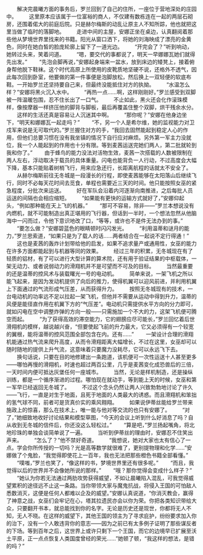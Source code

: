 　　解决完晨曦方面的事务后，罗兰回到了自己的住所，一座位于营地深处的庄园中。
　　这里原本应该属于一位富裕的商人，不仅建有数栋连在一起的两层石砌房，还围着偌大的前庭后院。只是赫尔梅斯的动乱让原主人不知所踪，他也就把这里当做了临时的落脚地。
　　走进中间的主屋，安娜正坐在桌边，认真翻阅着那些他从梦境世界里找来的书籍。阳光从窗口洒下，将她的刘海映成了漂亮的金黄色，同时在她白皙的脸庞轮廓上留下了一道光边。
　　“开完会了？”听到响动，她转过头来，笑着问道。
　　“嗯，要交代的事都说了，明天一早娜娜瓦她们就得先出发。”
　　“先泡会脚再说，”安娜起身端来一盆水，放到床边的矮凳上，接着俯身帮他脱下鞋袜。这个时代高原上所使用的皮靴质地坚硬不说，还格外不透气，因此每次回到卧室，他要做的第一件事便是泡脚放松，然后换上一双轻便的软底布鞋。一开始罗兰还坚持要自己来，但最终没能抵住对方的执拗。
　　“水温怎么样？”安娜将黑火沉入水中。
　　“再热一点……啊，这样刚刚好。”罗兰感受到双脚被一阵温暖包围，忍不住长出了一口气。
　　不止如此，黑火还会化作滚珠模样，像按摩器一样挤压他的脚背与脚板，最后再覆盖住整个双脚，烘干残余水分。
　　这样的生活还真是容易让人沉迷其中啊。
　　“那你呢？”安娜在他身边坐下，“明天和娜娜瓦一起走吗？”
　　“不，另一个人是希尔维，她的监视能力对卫戍军来说是无可取代的。”罗兰握住对方的手，“我回去固然能起到稳定人心的作用，但他们总要习惯在没有我坐镇的情况下自行应对麻烦。另外第一军主力没就位，我一个人能起到的作用也十分有限。等到麦茜运送完她们两人，第二批就轮到我和你了。”
　　由于蜂鸟的能力没法对活物生效，麦茜一次搭载的人数被限制在两人左右，浮动取决于载员的具体重量。闪电也能背负一人行动，不过高度会大幅下降，基本只能贴着树梢飞行，用来应急还行，长距离航程的话就太不安全了。
　　从赫尔梅斯前往无冬城是一段漫长的行程，即使麦茜能够在太阳落山后继续飞行，同时不必每天花时间去觅食，单程也需要近三天的时间。他只能按照女巫的紧急程度，分批次来运送。
　　好在军队会沿着内河逐渐向南推进，之后每批人员运送的间隔也会相应缩短。
　　“如果能有更快的运输方式就好了，”安娜仰起头，“例如那种能在天上飞的机器。”
　　“那可不容易，除非——”罗兰本想说没有内燃机，就不可能制造出真正堪用的飞行器，但话到一半时，一个想法忽然从他脑海中一闪而过，令他下意识地改了口，“等等，或许也不是件无法办到的事。”
　　“要怎么做？”安娜碧蓝色的眼睛顿时闪闪发光。
　　“利用温蒂和谜月的能力，”罗兰思索道，“如果只是为了载人的话……两者结合在一起说不定行得通！”
　　这也是麦茜的轰炸计划带给他的启发，如果不追求量产或通用性，女巫的能力在许多方面都能起到与机器等同的效果。
　　经过三年的积累，无冬城现在有了轻质的铝材，有了可以进行大型计算的算术院，还有用于验证结果的中枢载体，一架无动力、或者说弱动力的滑翔机并不是可望而不可及的目标。
　　当然最重要的还是温蒂的控风术与装载曙光一号的电动机。
　　简单来说，一架飞机之所以能飞起来，是因为发动机提供了向后的推力，使得机翼可以迎风前进，并利用机翼上下面通过的气流形成气压差，从而获得升力。
　　按照无冬城现有的技术，一台电动机的功率远不足以拉起一架飞机，但他并不需要从运动中得到升力，温蒂的风便是能径直作用在机翼下方的“气压差”。电动机只需提供水平方向的分力即可，就如闪电在空中调整炸弹的方向一般——只需施加一个不大的力，这架飞机便可腾空而起。
　　“为了获得高效的滞空能力，它的翅膀应尽可能长，”罗兰回忆着后世滑翔机的模样，越说越兴奋，“但要使起飞前的升力最大，它又必须得有一个较宽的翼根，能将温蒂的控风范围全部包含在内。还有……”
　　一架设计合理的滑翔机能通过热气流来爬升高度，从而令滑翔距离大幅增长，不过在这里，女巫却可以随时随地的提供上升气流，这意味着只要魔力没耗尽，它可以永远飞下去。
　　换句话说，只要在目的地修建出一条跑道，该机便可一次性运送十人甚至更多——哪怕再慢的滑翔机，时速也超过两百公里，几乎是麦茜变化成恐兽后的三倍，一天时间内便可抵达灰堡任何一座城市。
　　当然，无论是样机制造，还是操纵训练，都是一个循序渐进的过程。哪怕现在就动手，等到能上天的时候，女巫和第一军早已经返回无冬城了。
　　不过这个念头仍然让两人兴致勃勃地讨论了许久——飞行，一直是对生于地面，且死于地面的人类最大的诱惑。而且滑翔机和笨拙的氢气球不同，前者可是货真价实的乘风翱翔。
　　如果说伊蒂丝能给罗兰带来施政上的惊喜，那么在技术上，唯一能与他对等交流的也只有安娜了。
　　“对了，”她细致地收好讨论结果和模型草图，“今天的会议上听到什么好消息了吗？自从收到无冬城的信件后，你还没这么轻松过。”
　　“算是吧，”罗兰扬起嘴角，将北地珍珠的单独会谈简单说了一遍。
　　当听到伊蒂丝的理由时，安娜忍不住笑出声来。
　　“怎么了？”他不禁好奇道。
　　“我想说，她对大家也太有信心了一点。学会你所传授的一切吗？光是高等数学就很难了，更别提物理和化学……”安娜做了个鬼脸，“我觉得即使花上一百年，我也无法把那些橙色书籍全部看懂。”
　　“噗嗤，”罗兰也笑了，“像这样的书，梦境世界里还有很多呢。”
　　“而且，我觉得以后的世界并不会像她所说的那样。”
　　“哦？那你觉得会变成什么样子？”
　　“她认为你若无法通过两肋攻势获得威望，不如让晨曦陷入混乱，可我觉得威望累积的途径远不止这一条路。当你带领大家与魔鬼抗战，将侵入王国的可怕敌人悉数消灭，这便是任何人都难以企及的威望。”安娜认真说道，“你消灭教会，赢得了神意之战，女巫们会牢记在心，塔其拉遗民亦会以你为荣。你把各类知识带给大众，只要翻开书本，就总能找到你的名字。无论是历史还是现世，你都将无人不知，无人不晓。在这样的威望下，其他王国的领主为了寻求庇护，纷纷要求加入你的治下，没有一个人敢违背你的意志——因为之前已有太多例子证明了那些谋反者的下场。等到百年之后，这世界上或许只剩下一个王国，而它的边境早已扩展至沃土平原，正一点点恢复人类国度曾经的荣光……”她顿了顿，“我这样的想法，是错的吗？”